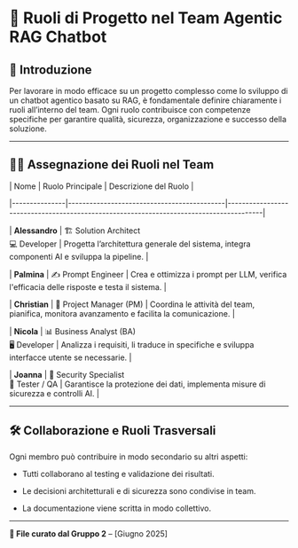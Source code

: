 # 👥 Ruoli di Progetto nel Team Agentic RAG Chatbot
 
## 📌 Introduzione
 
Per lavorare in modo efficace su un progetto complesso come lo sviluppo di un chatbot agentico basato su RAG, è fondamentale definire chiaramente i ruoli all’interno del team. Ogni ruolo contribuisce con competenze specifiche per garantire qualità, sicurezza, organizzazione e successo della soluzione.
 
---
 
## 🧑‍💼 Assegnazione dei Ruoli nel Team
 
| Nome          | Ruolo Principale                          | Descrizione del Ruolo                                                                 |

|---------------|--------------------------------------------|----------------------------------------------------------------------------------------|

| **Alessandro**     | 🏗️ Solution Architect<br>💻 Developer | Progetta l’architettura generale del sistema, integra componenti AI e sviluppa la pipeline. |

| **Palmina**    | ✍️ Prompt Engineer          | Crea e ottimizza i prompt per LLM, verifica l'efficacia delle risposte e testa il sistema. |

| **Christian**  | 📅 Project Manager (PM)                    | Coordina le attività del team, pianifica, monitora avanzamento e facilita la comunicazione. |

| **Nicola** | 📊 Business Analyst (BA)<br>🖥️ Developer | Analizza i requisiti, li traduce in specifiche e sviluppa interfacce utente se necessarie. |

| **Joanna**     | 🔐 Security Specialist<br>🧪 Tester / QA                       | Garantisce la protezione dei dati, implementa misure di sicurezza e controlli AI.         |
 
---
 
## 🛠️ Collaborazione e Ruoli Trasversali
 
Ogni membro può contribuire in modo secondario su altri aspetti:

- Tutti collaborano al testing e validazione dei risultati.

- Le decisioni architetturali e di sicurezza sono condivise in team.

- La documentazione viene scritta in modo collettivo.
 
---
 
**📁 File curato dal Gruppo 2** – [Giugno 2025]

 